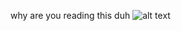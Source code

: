 why are you reading this duh
![alt text](https://i.postimg.cc/fWYHwL97/get-real-chinese-egg-man.png)
